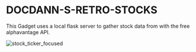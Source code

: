 # DOCDANN-S-RETRO-STOCKS
This Gadget uses a local flask server to gather stock data from with the free alphavantage API.

![stock_ticker_focused](https://user-images.githubusercontent.com/92988409/206476095-4fd486bc-6343-4cee-b825-24ba68a2bfd6.png)
